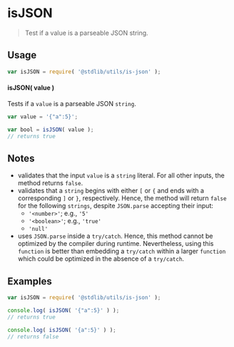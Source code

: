 isJSON
===
> Test if a value is a parseable JSON string.

<!-- <usage> -->
## Usage

``` javascript
var isJSON = require( '@stdlib/utils/is-json' );
```

#### isJSON( value )

Tests if a `value` is a parseable JSON `string`.

``` javascript
var value = '{"a":5}';

var bool = isJSON( value );
// returns true
```
<!-- </usage> -->

<!-- <notes> -->
## Notes

*	validates that the input `value` is a `string` literal. For all other inputs, the method returns `false`.
*	validates that a `string` begins with either `[` or `{` and ends with a corresponding `]` or `}`, respectively. Hence, the method will return `false` for the following `strings`, despite `JSON.parse` accepting their input:
	-	`'<number>'`; e.g., `'5'`
	-	`'<boolean>'`; e.g., `'true'`
	-	`'null'`
*	uses `JSON.parse` inside a `try/catch`. Hence, this method cannot be optimized by the compiler during runtime. Nevertheless, using this `function` is better than embedding a `try/catch` within a larger `function` which could be optimized in the absence of a `try/catch`.
<!-- </notes> -->

<!-- <examples> -->
## Examples

``` javascript
var isJSON = require( '@stdlib/utils/is-json' );

console.log( isJSON( '{"a":5}' ) );
// returns true

console.log( isJSON( '{a":5}' ) );
// returns false
```
<!-- </examples> -->

